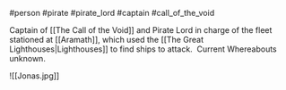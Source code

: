#person #pirate #pirate_lord #captain #call_of_the_void

Captain of [[The Call of the Void]] and Pirate Lord in charge of the fleet stationed at [[Aramath]], which used the [[The Great Lighthouses|Lighthouses]] to find ships to attack.  Current Whereabouts unknown.

![[Jonas.jpg]]